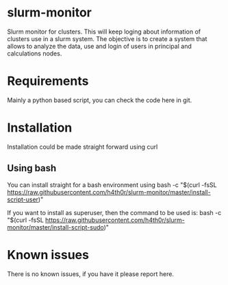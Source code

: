 # slurm-monitor
Slurm monitor for clusters. This will keep loging about information of clusters use in a slurm system. The objective is to create a system that allows to analyze the data, use and login of users in principal and calculations nodes.

# Requirements
Mainly a python based script, you can check the code here in git.

# Installation
Installation could be made straight forward using curl

## Using bash
You can install straight for a bash environment using
 bash -c "$(curl -fsSL https://raw.githubusercontent.com/h4th0r/slurm-monitor/master/install-script-user)"

If you want to install as superuser, then the command to be used is:
 bash -c "$(curl -fsSL https://raw.githubusercontent.com/h4th0r/slurm-monitor/master/install-script-sudo)"

# Known issues
There is no known issues, if you have it please report here.
